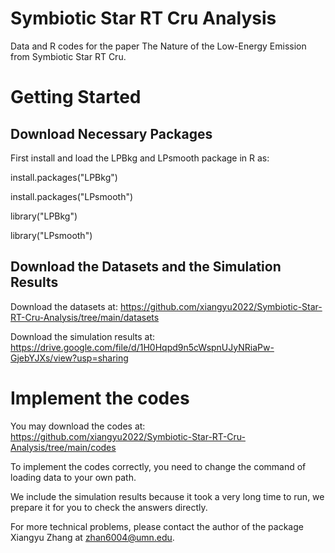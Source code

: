 # Symbiotic Star RT Cru Analysis

Data and R codes for the paper The Nature of the Low-Energy Emission from Symbiotic Star RT Cru. 


# Getting Started

## Download Necessary Packages

First install and load the LPBkg and LPsmooth package in R as:

install.packages("LPBkg")

install.packages("LPsmooth")

library("LPBkg")

library("LPsmooth")

## Download the Datasets and the Simulation Results

Download the datasets at: https://github.com/xiangyu2022/Symbiotic-Star-RT-Cru-Analysis/tree/main/datasets

Download the simulation results at: https://drive.google.com/file/d/1H0Hqpd9n5cWspnUJyNRiaPw-GjebYJXs/view?usp=sharing

# Implement the codes 

You may download the codes at: https://github.com/xiangyu2022/Symbiotic-Star-RT-Cru-Analysis/tree/main/codes 

To implement the codes correctly, you need to change the command of loading data to your own path. 

We include the simulation results because it took a very long time to run, we prepare it for you to check the answers directly. 

For more technical problems, please contact the author of the package Xiangyu Zhang at zhan6004@umn.edu.
